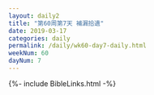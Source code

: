 ```yaml
---
layout: daily2
title: "第60周第7天 補漏拾遺"
date: 2019-03-17
categories: daily
permalink: /daily/wk60-day7-daily.html
weekNum: 60
dayNum: 7
---
```


{%- include BibleLinks.html -%}

